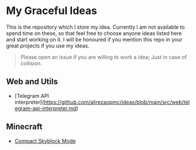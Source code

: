 # My Graceful Ideas

This is the repository which I store my idea. Currently I am not available to spend time on these, so that feel free to choose anyone ideas listed here and start working on it. I will be honoured if you mention this repo in your great projects if you use my ideas.

> Please open an issue if you are willing to work a idea; Just in case of collision.

## Web and Utils
* [Telegram API interpreter[(https://github.com/alirezaopmc/ideas/blob/main/src/web/telegram-api-interpreter.md)

## Minecraft
* [Compact Skyblock Mode](https://github.com/alirezaopmc/ideas/blob/main/src/minecraft/compact-skyblock.md)
